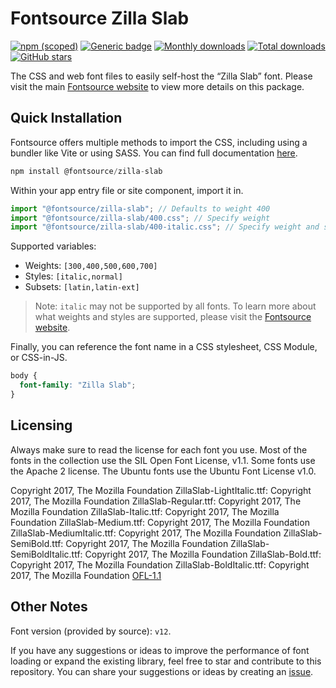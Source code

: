 # Fontsource Zilla Slab

[![npm (scoped)](https://img.shields.io/npm/v/@fontsource/zilla-slab?color=brightgreen)](https://www.npmjs.com/package/@fontsource/zilla-slab) [![Generic badge](https://img.shields.io/badge/fontsource-passing-brightgreen)](https://github.com/fontsource/fontsource) [![Monthly downloads](https://badgen.net/npm/dm/@fontsource/zilla-slab)](https://github.com/fontsource/fontsource) [![Total downloads](https://badgen.net/npm/dt/@fontsource/zilla-slab)](https://github.com/fontsource/fontsource) [![GitHub stars](https://img.shields.io/github/stars/fontsource/fontsource.svg?style=social&label=Star)](https://github.com/fontsource/fontsource/stargazers)

The CSS and web font files to easily self-host the “Zilla Slab” font. Please visit the main [Fontsource website](https://fontsource.org/fonts/zilla-slab) to view more details on this package.

## Quick Installation

Fontsource offers multiple methods to import the CSS, including using a bundler like Vite or using SASS. You can find full documentation [here](https://fontsource.org/docs/getting-started/introduction).

```javascript
npm install @fontsource/zilla-slab
```

Within your app entry file or site component, import it in.

```javascript
import "@fontsource/zilla-slab"; // Defaults to weight 400
import "@fontsource/zilla-slab/400.css"; // Specify weight
import "@fontsource/zilla-slab/400-italic.css"; // Specify weight and style
```

Supported variables:
- Weights: `[300,400,500,600,700]`
- Styles: `[italic,normal]`
- Subsets: `[latin,latin-ext]`

> Note: `italic` may not be supported by all fonts. To learn more about what weights and styles are supported, please visit the [Fontsource website](https://fontsource.org/fonts/zilla-slab).

Finally, you can reference the font name in a CSS stylesheet, CSS Module, or CSS-in-JS.

```css
body {
  font-family: "Zilla Slab";
}
```

## Licensing
Always make sure to read the license for each font you use. Most of the fonts in the collection use the SIL Open Font License, v1.1. Some fonts use the Apache 2 license. The Ubuntu fonts use the Ubuntu Font License v1.0.

Copyright 2017, The Mozilla Foundation ZillaSlab-LightItalic.ttf: Copyright 2017, The Mozilla Foundation ZillaSlab-Regular.ttf: Copyright 2017, The Mozilla Foundation ZillaSlab-Italic.ttf: Copyright 2017, The Mozilla Foundation ZillaSlab-Medium.ttf: Copyright 2017, The Mozilla Foundation ZillaSlab-MediumItalic.ttf: Copyright 2017, The Mozilla Foundation ZillaSlab-SemiBold.ttf: Copyright 2017, The Mozilla Foundation ZillaSlab-SemiBoldItalic.ttf: Copyright 2017, The Mozilla Foundation ZillaSlab-Bold.ttf: Copyright 2017, The Mozilla Foundation ZillaSlab-BoldItalic.ttf: Copyright 2017, The Mozilla Foundation
[OFL-1.1](https://openfontlicense.org)

## Other Notes
Font version (provided by source): `v12`.

If you have any suggestions or ideas to improve the performance of font loading or expand the existing library, feel free to star and contribute to this repository. You can share your suggestions or ideas by creating an [issue](https://github.com/fontsource/fontsource/issues).